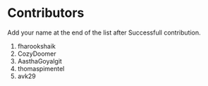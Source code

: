 # Contributors

  Add your name at the end of the list after Successfull contribution.

  1. fharookshaik
  2. CozyDoomer
  3. AasthaGoyalgit
  4. thomaspimentel
  5. avk29  